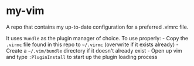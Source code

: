 # my-vim
A repo that contains my up-to-date configuration for a preferred .vimrc file.

It uses `Vundle` as the plugin manager of choice. To use properly:
    - Copy the `.virmc` file found in this repo to `~/.virmc` (overwrite if it exists already)
    - Create a `~/.vim/bundle` directory if it doesn't already exist
    - Open up vim and type `:PluginInstall` to start up the plugin loading process
